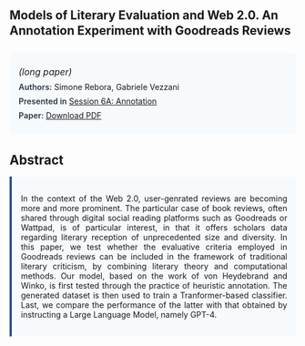 
<style>    
    h2 {
        margin-top: 0;
        margin-bottom: 1.5rem;
        line-height: 1.3;
    }
    
    h3 {
        margin-top: 2rem;
        margin-bottom: 1rem;
        font-size: 1.4rem;
        font-weight:bold;
    }
    
    .metadata {
        background-color: #f7fafc;
        padding: 1rem;
        border-radius: 6px;
        margin-bottom: 2rem;
    }
    
    .metadata p {
        margin: 0.5rem 0;
    }
    
    .abstract {
        text-align: justify;
        padding: 1rem;
        background-color: #f7fafc;
        border-left: 4px solid #2c5282;
        border-radius: 0 6px 6px 0;
    }
    
    strong {
        color: #2d3748;
        font-weight: 600;
    }
</style>
<main role="main">
<h2>Models of Literary Evaluation and Web 2.0. An Annotation Experiment with Goodreads Reviews</h2>

<section class="metadata">
<p style='font-size:1rem'><i>(long paper)</i></p>
<p><strong>Authors:</strong> Simone Rebora, Gabriele Vezzani</p>
<p><strong>Presented in</strong> <a href="/programme/#session6A">Session 6A: Annotation</a></p>
<p><strong>Paper:</strong> <a href="https://ceur-ws.org/Vol-3558/paper46.pdf">Download PDF</a></p>
</section>

<section>
<h3>Abstract</h3>
<div class="abstract">
<p>In the context of the Web 2.0, user-genrated reviews are becoming more and more prominent. The particular case of book reviews, often shared through digital social reading platforms such as Goodreads or Wattpad, is of particular interest, in that it offers scholars data regarding literary reception of unprecedented size and diversity. In this paper, we test whether the evaluative criteria employed in Goodreads reviews can be included in the framework of traditional literary criticism, by combining literary theory and computational methods. Our model, based on the work of von Heydebrand and Winko, is first tested through the practice of heuristic annotation. The generated dataset is then used to train a Tranformer-based classifier. Last, we compare the performance of the latter with that obtained by instructing a Large Language Model, namely GPT-4.</p>
</div>
</section>
</main>